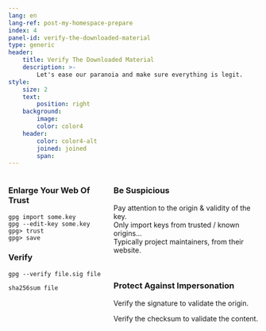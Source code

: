```yaml
---
lang: en
lang-ref: post-my-homespace-prepare
index: 4
panel-id: verify-the-downloaded-material
type: generic
header:
    title: Verify The Downloaded Material
    description: >-
        Let's ease our paranoia and make sure everything is legit.
style:
    size: 2
    text:
        position: right
    background:
        image:
        color: color4
    header:
        color: color4-alt
        joined: joined
        span:
---
```

<div class="inner columns aligned">
    <div class="span-2">
        <h3 class="major">Enlarge Your Web Of Trust</h3>
        <pre><code>gpg import some.key<br />gpg --edit-key some.key<br />gpg> trust<br />gpg> save</code></pre>
        <h3 class="major">Verify</h3>
        <pre><code>gpg --verify file.sig file</code></pre>
        <pre><code>sha256sum file</code></pre>
    </div>
    <div class="span-2">
        <h3 class="major">Be Suspicious</h3>
        <p>
            Pay attention to the origin & validity of the key.
            <br />Only import keys from trusted / known origins...
            <br />Typically project maintainers, from their website.
        </p>
        <p><br/></p>
        <h3 class="major">Protect Against Impersonation</h3>
        <p>Verify the signature to validate the origin.</p>
        <p>Verify the checksum to validate the content.</p>
    </div>
</div>

